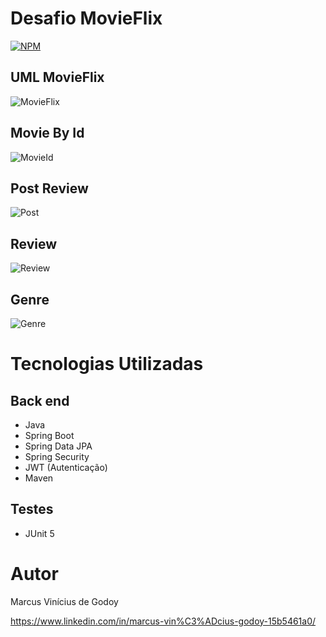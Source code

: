 # Desafio MovieFlix
[![NPM](https://img.shields.io/npm/l/react)](https://github.com/MarcusViniciusGodoy/Desafio_MovieFlix/blob/main/LICENSE)

## UML MovieFlix
![MovieFlix](https://github.com/MarcusViniciusGodoy/assets/blob/main/movie.PNG)

## Movie By Id
![MovieId](https://github.com/MarcusViniciusGodoy/assets/blob/main/movieId.PNG)

## Post Review
![Post](https://github.com/MarcusViniciusGodoy/assets/blob/main/postReview.PNG)

## Review
![Review](https://github.com/MarcusViniciusGodoy/assets/blob/main/reviews.PNG)

## Genre 
![Genre](https://github.com/MarcusViniciusGodoy/assets/blob/main/genre.PNG)

# Tecnologias Utilizadas
## Back end
- Java
- Spring Boot
- Spring Data JPA
- Spring Security
- JWT (Autenticação)
- Maven

## Testes 
- JUnit 5

# Autor
Marcus Vinícius de Godoy 

https://www.linkedin.com/in/marcus-vin%C3%ADcius-godoy-15b5461a0/

